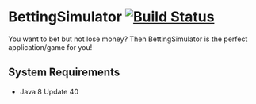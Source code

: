 # BettingSimulator [![Build Status](https://travis-ci.org/MadeInSpengergasse/BettingSimulator.svg?branch=master)](https://travis-ci.org/MadeInSpengergasse/BettingSimulator)
You want to bet but not lose money? Then BettingSimulator is the perfect application/game for you!

## System Requirements
* Java 8 Update 40
